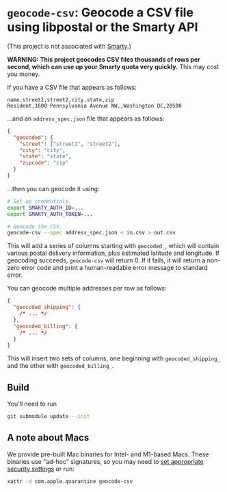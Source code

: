 # `geocode-csv`: Geocode a CSV file using libpostal or the Smarty API

(This project is not associated with [Smarty][].)

**WARNING: This project geocodes CSV files thousands of rows per second, which can use up your Smarty quota very quickly.** This may cost you money.

If you have a CSV file that appears as follows:

```csv
name,street1,street2,city,state,zip
Resident,1600 Pennsylvania Avenue NW,,Washington DC,20500
```

...and an `address_spec.json` file that appears as follows:

```json
{
  "geocoded": {
    "street": ["street1", "street2"],
    "city": "city",
    "state": "state",
    "zipcode": "zip"
  }
}
```

...then you can geocode it using:

```sh
# Set up credentials.
export SMARTY_AUTH_ID=...
export SMARTY_AUTH_TOKEN=...

# Geocode the CSV.
geocode-csv --spec address_spec.json < in.csv > out.csv
```

This will add a series of columns starting with `geocoded_`, which will contain various postal delivery information, plus estimated latitude and longitude. If geocoding succeeds, `geocode-csv` will return 0. If it fails, it will return a non-zero error code and print a human-readable error message to standard error.

You can geocode multiple addresses per row as follows:

```json
{
  "geocoded_shipping": {
    /* ... */
  },
  "geocoded_billing": {
    /* ... */
  }
}
```

This will insert two sets of columns, one beginning with `geocoded_shipping_` and the other with `geocoded_billing_`.

## Build

You'll need to run

```bash
git submodule update --init
```

## A note about Macs

We provide pre-built Mac binaries for Intel- and M1-based Macs. These binaries use "ad-hoc" signatures, so you may need to [set appropriate security settings](https://support.apple.com/en-us/HT202491) or run:

```sh
xattr -d com.apple.quarantine geocode-csv
```

[smarty]: https://smarty.com/
